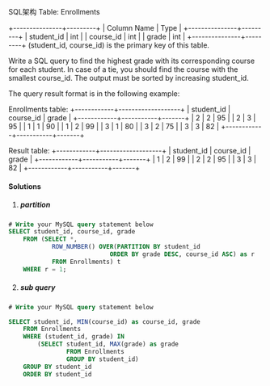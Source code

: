 
SQL架构
Table: Enrollments

+---------------+---------+
| Column Name   | Type    |
+---------------+---------+
| student_id    | int     |
| course_id     | int     |
| grade         | int     |
+---------------+---------+
(student_id, course_id) is the primary key of this table.

Write a SQL query to find the highest grade with its corresponding course for each student. In case of a tie, you should find the course with the smallest course_id. The output must be sorted by increasing student_id.

The query result format is in the following example:

Enrollments table:
+------------+-------------------+
| student_id | course_id | grade |
+------------+-----------+-------+
| 2          | 2         | 95    |
| 2          | 3         | 95    |
| 1          | 1         | 90    |
| 1          | 2         | 99    |
| 3          | 1         | 80    |
| 3          | 2         | 75    |
| 3          | 3         | 82    |
+------------+-----------+-------+

Result table:
+------------+-------------------+
| student_id | course_id | grade |
+------------+-----------+-------+
| 1          | 2         | 99    |
| 2          | 2         | 95    |
| 3          | 3         | 82    |
+------------+-----------+-------+

#### Solutions

1. ##### partition

```sql
# Write your MySQL query statement below
SELECT student_id, course_id, grade
    FROM (SELECT *, 
            ROW_NUMBER() OVER(PARTITION BY student_id 
                            ORDER BY grade DESC, course_id ASC) as r
            FROM Enrollments) t
    WHERE r = 1;
```


2. ##### sub query

```sql
# Write your MySQL query statement below

SELECT student_id, MIN(course_id) as course_id, grade
    FROM Enrollments
    WHERE (student_id, grade) IN
        (SELECT student_id, MAX(grade) as grade
                FROM Enrollments 
                GROUP BY student_id)
    GROUP BY student_id
    ORDER BY student_id
```